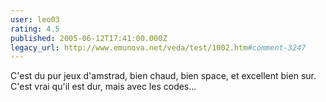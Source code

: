 ```yaml
---
user: leo03
rating: 4.5
published: 2005-06-12T17:41:00.000Z
legacy_url: http://www.emunova.net/veda/test/1002.htm#comment-3247
---
```

C'est du pur jeux d'amstrad, bien chaud, bien space, et excellent bien sur. C'est vrai qu'il est dur, mais avec les codes...